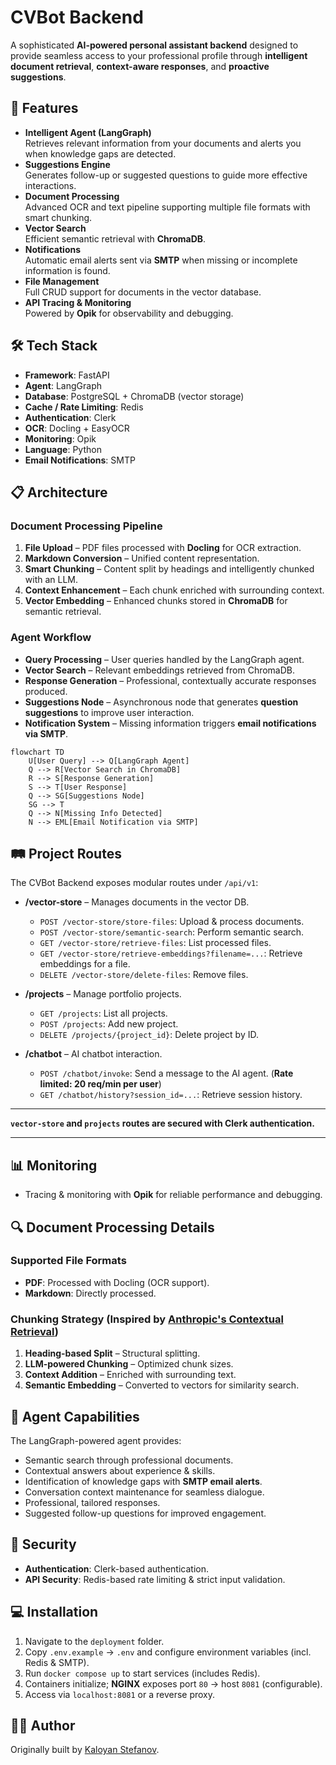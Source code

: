 # CVBot Backend

A sophisticated **AI-powered personal assistant backend** designed to provide seamless access to your professional profile through **intelligent document retrieval**, **context-aware responses**, and **proactive suggestions**.

## 🚀 Features

- **Intelligent Agent (LangGraph)**  
  Retrieves relevant information from your documents and alerts you when knowledge gaps are detected.
- **Suggestions Engine**  
  Generates follow-up or suggested questions to guide more effective interactions.
- **Document Processing**  
  Advanced OCR and text pipeline supporting multiple file formats with smart chunking.
- **Vector Search**  
  Efficient semantic retrieval with **ChromaDB**.
- **Notifications**  
  Automatic email alerts sent via **SMTP** when missing or incomplete information is found.
- **File Management**  
  Full CRUD support for documents in the vector database.
- **API Tracing & Monitoring**  
  Powered by **Opik** for observability and debugging.

## 🛠️ Tech Stack

- **Framework**: FastAPI
- **Agent**: LangGraph
- **Database**: PostgreSQL + ChromaDB (vector storage)
- **Cache / Rate Limiting**: Redis
- **Authentication**: Clerk
- **OCR**: Docling + EasyOCR
- **Monitoring**: Opik
- **Language**: Python
- **Email Notifications**: SMTP

## 📋 Architecture

### Document Processing Pipeline

1. **File Upload** – PDF files processed with **Docling** for OCR extraction.
2. **Markdown Conversion** – Unified content representation.
3. **Smart Chunking** – Content split by headings and intelligently chunked with an LLM.
4. **Context Enhancement** – Each chunk enriched with surrounding context.
5. **Vector Embedding** – Enhanced chunks stored in **ChromaDB** for semantic retrieval.

### Agent Workflow

- **Query Processing** – User queries handled by the LangGraph agent.
- **Vector Search** – Relevant embeddings retrieved from ChromaDB.
- **Response Generation** – Professional, contextually accurate responses produced.
- **Suggestions Node** – Asynchronous node that generates **question suggestions** to improve user interaction.
- **Notification System** – Missing information triggers **email notifications via SMTP**.

```mermaid
flowchart TD
    U[User Query] --> Q[LangGraph Agent]
    Q --> R[Vector Search in ChromaDB]
    R --> S[Response Generation]
    S --> T[User Response]
    Q --> SG[Suggestions Node]
    SG --> T
    Q --> N[Missing Info Detected]
    N --> EML[Email Notification via SMTP]
```

## 🛤️ Project Routes

The CVBot Backend exposes modular routes under `/api/v1`:

- **/vector-store** – Manages documents in the vector DB.
  - `POST /vector-store/store-files`: Upload & process documents.
  - `POST /vector-store/semantic-search`: Perform semantic search.
  - `GET /vector-store/retrieve-files`: List processed files.
  - `GET /vector-store/retrieve-embeddings?filename=...`: Retrieve embeddings for a file.
  - `DELETE /vector-store/delete-files`: Remove files.

- **/projects** – Manage portfolio projects.
  - `GET /projects`: List all projects.
  - `POST /projects`: Add new project.
  - `DELETE /projects/{project_id}`: Delete project by ID.

- **/chatbot** – AI chatbot interaction.
  - `POST /chatbot/invoke`: Send a message to the AI agent. (**Rate limited: 20 req/min per user**)
  - `GET /chatbot/history?session_id=...`: Retrieve session history.

---
**`vector-store` and `projects` routes are secured with Clerk authentication.**

---

## 📊 Monitoring

- Tracing & monitoring with **Opik** for reliable performance and debugging.

## 🔍 Document Processing Details

### Supported File Formats
- **PDF**: Processed with Docling (OCR support).
- **Markdown**: Directly processed.

### Chunking Strategy (Inspired by [Anthropic's Contextual Retrieval](https://www.anthropic.com/news/contextual-retrieval))
1. **Heading-based Split** – Structural splitting.
2. **LLM-powered Chunking** – Optimized chunk sizes.
3. **Context Addition** – Enriched with surrounding text.
4. **Semantic Embedding** – Converted to vectors for similarity search.

## 🤖 Agent Capabilities

The LangGraph-powered agent provides:
- Semantic search through professional documents.
- Contextual answers about experience & skills.
- Identification of knowledge gaps with **SMTP email alerts**.
- Conversation context maintenance for seamless dialogue.
- Professional, tailored responses.
- Suggested follow-up questions for improved engagement.

## 🔐 Security

- **Authentication**: Clerk-based authentication.
- **API Security**: Redis-based rate limiting & strict input validation.

## 💻 Installation

1. Navigate to the `deployment` folder.
2. Copy `.env.example` → `.env` and configure environment variables (incl. Redis & SMTP).
3. Run `docker compose up` to start services (includes Redis).
4. Containers initialize; **NGINX** exposes port `80` → host `8081` (configurable).
5. Access via `localhost:8081` or a reverse proxy.

## 👨‍💻 Author

Originally built by [Kaloyan Stefanov](https://github.com/ikok07).